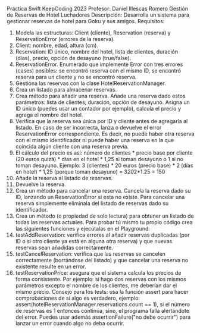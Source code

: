 Práctica Swift KeepCoding 2023
Profesor: Daniel Illescas Romero
Gestión de Reservas de Hotel Luchadores
Descripción: Desarrolla un sistema para gestionar reservas de hotel para Goku y sus amigos.
Requisitos:
1. Modela las estructuras: Client (cliente), Reservation (reserva) y ReservationError
(errores de la reserva).
1. Client: nombre, edad, altura (cm).
2. Reservation: ID único, nombre del hotel, lista de clientes, duración (días), precio,
opción de desayuno (true/false).
3. ReservationError. Enumerado que implemente Error con tres errores (cases)
posibles: se encontró reserva con el mismo ID, se encontró reserva para un cliente y
no se encontró reserva.
2. Gestiona las reservas con la clase HotelReservationManager.
1. Crea un listado para almacenar reservas.
2. Crea método para añadir una reserva. Añade una reserva dado estos parámetros: lista
de clientes, duración, opción de desayuno. Asigna un ID único (puedes usar un
contador por ejemplo), calcula el precio y agrega el nombre del hotel.
1. Verifica que la reserva sea única por ID y cliente antes de agregarla al listado. En
caso de ser incorrecta, lanza o devuelve el error ReservationError
correspondiente. Es decir, no puede haber otra reserva con el mismo identificador
ni puede haber una reserva en la que coincida algún cliente con una reserva previa.
2. El cálculo del precio es así: número de clientes * precio base por
cliente (20 euros quizá) * días en el hotel * 1,25 si toman
desayuno o 1 si no toman desayuno.
Ejemplo: 3 (clientes) * 20 euros (precio base) * 2 (días en
hotel) * 1,25 (porque toman desayuno) = 3*20*2*1.25 = 150
3. Añade la reserva al listado de reservas.
4. Devuelve la reserva.
3. Crea un método para cancelar una reserva. Cancela la reserva dado su ID, lanzando
un ReservationError si esta no existe. Para cancelar una reserva simplemente
elimínala del listado de reservas dado su identificador.
4. Crea un método (o propiedad de solo lectura) para obtener un listado de todas las
reservas actuales.
Para probar tú mismo tu propio código crea las siguientes funciones y ejecútalas en el
Playground:
1. testAddReservation: verifica errores al añadir reservas duplicadas (por ID o si otro
cliente ya está en alguna otra reserva) y que nuevas reservas sean añadidas
correctamente.
2. testCancelReservation: verifica que las reservas se cancelen correctamente
(borrándose del listado) y que cancelar una reserva no existente resulte en un error.
3. testReservationPrice: asegura que el sistema calcula los precios de forma
consistente. Por ejemplo: si hago dos reservas con los mismos parámetros excepto el
nombre de los clientes, me deberían dar el mismo precio.
Consejo para los tests: usa la función assert para hacer comprobaciones de si algo es
verdadero, ejemplo: assert(hotelReservationManager.reservations.count == 1),
si el número de reservas es 1 entonces continúa, sino, el programa falla alertándote del error.
Puedes usar además assertionFailure("no debe ocurrir") para lanzar un error cuando
algo no deba ocurrir.